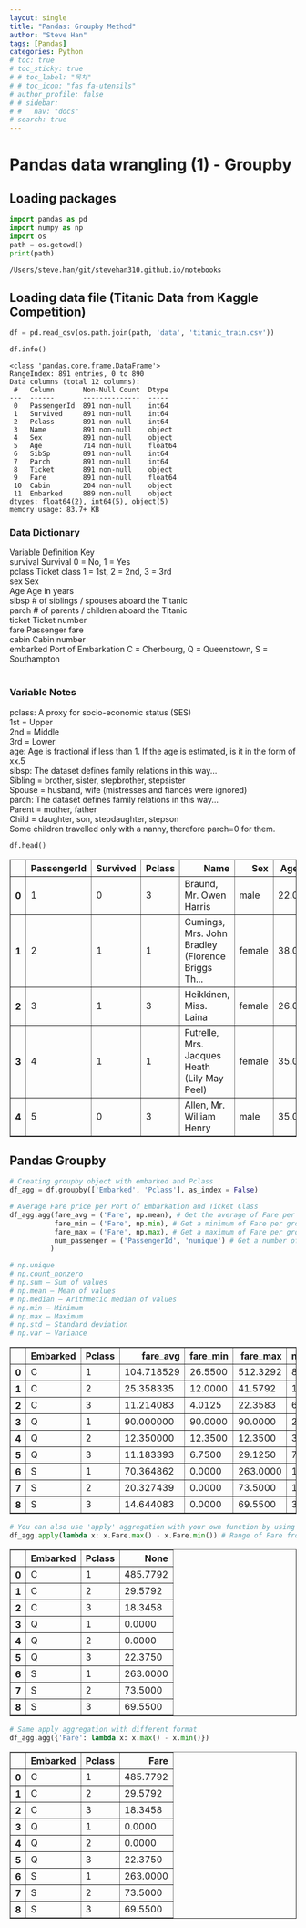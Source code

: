 ```yaml
---
layout: single
title: "Pandas: Groupby Method"
author: "Steve Han"
tags: [Pandas]
categories: Python
# toc: true
# toc_sticky: true
# # toc_label: "목차"
# # toc_icon: "fas fa-utensils"
# author_profile: false
# # sidebar:
# #   nav: "docs"
# search: true
---
```

# Pandas data wrangling (1) - Groupby

## Loading packages


```python
import pandas as pd
import numpy as np
import os
path = os.getcwd()
print(path)
```

    /Users/steve.han/git/stevehan310.github.io/notebooks


## Loading data file (Titanic Data from Kaggle Competition)


```python
df = pd.read_csv(os.path.join(path, 'data', 'titanic_train.csv'))
```


```python
df.info()
```

    <class 'pandas.core.frame.DataFrame'>
    RangeIndex: 891 entries, 0 to 890
    Data columns (total 12 columns):
     #   Column       Non-Null Count  Dtype  
    ---  ------       --------------  -----  
     0   PassengerId  891 non-null    int64  
     1   Survived     891 non-null    int64  
     2   Pclass       891 non-null    int64  
     3   Name         891 non-null    object 
     4   Sex          891 non-null    object 
     5   Age          714 non-null    float64
     6   SibSp        891 non-null    int64  
     7   Parch        891 non-null    int64  
     8   Ticket       891 non-null    object 
     9   Fare         891 non-null    float64
     10  Cabin        204 non-null    object 
     11  Embarked     889 non-null    object 
    dtypes: float64(2), int64(5), object(5)
    memory usage: 83.7+ KB


### Data Dictionary<br>
Variable	Definition	    Key<br>
survival	Survival	    0 = No, 1 = Yes<br>
pclass	    Ticket class	1 = 1st, 2 = 2nd, 3 = 3rd<br>
sex	        Sex	<br>
Age	        Age             in years<br>
sibsp	    # of siblings / spouses aboard the Titanic	<br>
parch	    # of parents / children aboard the Titanic	<br>
ticket	    Ticket number	<br>
fare	    Passenger fare	<br>
cabin	    Cabin number	<br>
embarked	Port of Embarkation	C = Cherbourg, Q = Queenstown, S = Southampton<br>
<br>
### Variable Notes<br>
pclass: A proxy for socio-economic status (SES)<br>
1st = Upper<br>
2nd = Middle<br>
3rd = Lower<br>
age: Age is fractional if less than 1. If the age is estimated, is it in the form of xx.5<br>
sibsp: The dataset defines family relations in this way...<br>
Sibling = brother, sister, stepbrother, stepsister<br>
Spouse = husband, wife (mistresses and fiancés were ignored)<br>
parch: The dataset defines family relations in this way...<br>
Parent = mother, father<br>
Child = daughter, son, stepdaughter, stepson<br>
Some children travelled only with a nanny, therefore parch=0 for them.<br>


```python
df.head()
```




<div>
<style scoped>
    .dataframe tbody tr th:only-of-type {
        vertical-align: middle;
    }

    .dataframe tbody tr th {
        vertical-align: top;
    }

    .dataframe thead th {
        text-align: right;
    }
</style>
<table border="1" class="dataframe">
  <thead>
    <tr style="text-align: right;">
      <th></th>
      <th>PassengerId</th>
      <th>Survived</th>
      <th>Pclass</th>
      <th>Name</th>
      <th>Sex</th>
      <th>Age</th>
      <th>SibSp</th>
      <th>Parch</th>
      <th>Ticket</th>
      <th>Fare</th>
      <th>Cabin</th>
      <th>Embarked</th>
    </tr>
  </thead>
  <tbody>
    <tr>
      <th>0</th>
      <td>1</td>
      <td>0</td>
      <td>3</td>
      <td>Braund, Mr. Owen Harris</td>
      <td>male</td>
      <td>22.0</td>
      <td>1</td>
      <td>0</td>
      <td>A/5 21171</td>
      <td>7.2500</td>
      <td>NaN</td>
      <td>S</td>
    </tr>
    <tr>
      <th>1</th>
      <td>2</td>
      <td>1</td>
      <td>1</td>
      <td>Cumings, Mrs. John Bradley (Florence Briggs Th...</td>
      <td>female</td>
      <td>38.0</td>
      <td>1</td>
      <td>0</td>
      <td>PC 17599</td>
      <td>71.2833</td>
      <td>C85</td>
      <td>C</td>
    </tr>
    <tr>
      <th>2</th>
      <td>3</td>
      <td>1</td>
      <td>3</td>
      <td>Heikkinen, Miss. Laina</td>
      <td>female</td>
      <td>26.0</td>
      <td>0</td>
      <td>0</td>
      <td>STON/O2. 3101282</td>
      <td>7.9250</td>
      <td>NaN</td>
      <td>S</td>
    </tr>
    <tr>
      <th>3</th>
      <td>4</td>
      <td>1</td>
      <td>1</td>
      <td>Futrelle, Mrs. Jacques Heath (Lily May Peel)</td>
      <td>female</td>
      <td>35.0</td>
      <td>1</td>
      <td>0</td>
      <td>113803</td>
      <td>53.1000</td>
      <td>C123</td>
      <td>S</td>
    </tr>
    <tr>
      <th>4</th>
      <td>5</td>
      <td>0</td>
      <td>3</td>
      <td>Allen, Mr. William Henry</td>
      <td>male</td>
      <td>35.0</td>
      <td>0</td>
      <td>0</td>
      <td>373450</td>
      <td>8.0500</td>
      <td>NaN</td>
      <td>S</td>
    </tr>
  </tbody>
</table>
</div>



## Pandas Groupby 


```python
# Creating groupby object with embarked and Pclass
df_agg = df.groupby(['Embarked', 'Pclass'], as_index = False)
```


```python
# Average Fare price per Port of Embarkation and Ticket Class
df_agg.agg(fare_avg = ('Fare', np.mean), # Get the average of Fare per group and add them into a column with name 'fare_avg'
           fare_min = ('Fare', np.min), # Get a minimum of Fare per group and add them into a column with name 'fare_min'
           fare_max = ('Fare', np.max), # Get a maximum of Fare per group and add them into a column with name 'fare_max'
           num_passenger = ('PassengerId', 'nunique') # Get a number of passenger per group and add them into a column with name 'num_passenger'
          )

# np.unique
# np.count_nonzero  
# np.sum – Sum of values
# np.mean – Mean of values
# np.median – Arithmetic median of values
# np.min – Minimum
# np.max – Maximum
# np.std – Standard deviation
# np.var – Variance
```




<div>
<style scoped>
    .dataframe tbody tr th:only-of-type {
        vertical-align: middle;
    }

    .dataframe tbody tr th {
        vertical-align: top;
    }

    .dataframe thead th {
        text-align: right;
    }
</style>
<table border="1" class="dataframe">
  <thead>
    <tr style="text-align: right;">
      <th></th>
      <th>Embarked</th>
      <th>Pclass</th>
      <th>fare_avg</th>
      <th>fare_min</th>
      <th>fare_max</th>
      <th>num_passenger</th>
    </tr>
  </thead>
  <tbody>
    <tr>
      <th>0</th>
      <td>C</td>
      <td>1</td>
      <td>104.718529</td>
      <td>26.5500</td>
      <td>512.3292</td>
      <td>85</td>
    </tr>
    <tr>
      <th>1</th>
      <td>C</td>
      <td>2</td>
      <td>25.358335</td>
      <td>12.0000</td>
      <td>41.5792</td>
      <td>17</td>
    </tr>
    <tr>
      <th>2</th>
      <td>C</td>
      <td>3</td>
      <td>11.214083</td>
      <td>4.0125</td>
      <td>22.3583</td>
      <td>66</td>
    </tr>
    <tr>
      <th>3</th>
      <td>Q</td>
      <td>1</td>
      <td>90.000000</td>
      <td>90.0000</td>
      <td>90.0000</td>
      <td>2</td>
    </tr>
    <tr>
      <th>4</th>
      <td>Q</td>
      <td>2</td>
      <td>12.350000</td>
      <td>12.3500</td>
      <td>12.3500</td>
      <td>3</td>
    </tr>
    <tr>
      <th>5</th>
      <td>Q</td>
      <td>3</td>
      <td>11.183393</td>
      <td>6.7500</td>
      <td>29.1250</td>
      <td>72</td>
    </tr>
    <tr>
      <th>6</th>
      <td>S</td>
      <td>1</td>
      <td>70.364862</td>
      <td>0.0000</td>
      <td>263.0000</td>
      <td>127</td>
    </tr>
    <tr>
      <th>7</th>
      <td>S</td>
      <td>2</td>
      <td>20.327439</td>
      <td>0.0000</td>
      <td>73.5000</td>
      <td>164</td>
    </tr>
    <tr>
      <th>8</th>
      <td>S</td>
      <td>3</td>
      <td>14.644083</td>
      <td>0.0000</td>
      <td>69.5500</td>
      <td>353</td>
    </tr>
  </tbody>
</table>
</div>




```python
# You can also use 'apply' aggregation with your own function by using lambda
df_agg.apply(lambda x: x.Fare.max() - x.Fare.min()) # Range of Fare from min to max
```




<div>
<style scoped>
    .dataframe tbody tr th:only-of-type {
        vertical-align: middle;
    }

    .dataframe tbody tr th {
        vertical-align: top;
    }

    .dataframe thead th {
        text-align: right;
    }
</style>
<table border="1" class="dataframe">
  <thead>
    <tr style="text-align: right;">
      <th></th>
      <th>Embarked</th>
      <th>Pclass</th>
      <th>None</th>
    </tr>
  </thead>
  <tbody>
    <tr>
      <th>0</th>
      <td>C</td>
      <td>1</td>
      <td>485.7792</td>
    </tr>
    <tr>
      <th>1</th>
      <td>C</td>
      <td>2</td>
      <td>29.5792</td>
    </tr>
    <tr>
      <th>2</th>
      <td>C</td>
      <td>3</td>
      <td>18.3458</td>
    </tr>
    <tr>
      <th>3</th>
      <td>Q</td>
      <td>1</td>
      <td>0.0000</td>
    </tr>
    <tr>
      <th>4</th>
      <td>Q</td>
      <td>2</td>
      <td>0.0000</td>
    </tr>
    <tr>
      <th>5</th>
      <td>Q</td>
      <td>3</td>
      <td>22.3750</td>
    </tr>
    <tr>
      <th>6</th>
      <td>S</td>
      <td>1</td>
      <td>263.0000</td>
    </tr>
    <tr>
      <th>7</th>
      <td>S</td>
      <td>2</td>
      <td>73.5000</td>
    </tr>
    <tr>
      <th>8</th>
      <td>S</td>
      <td>3</td>
      <td>69.5500</td>
    </tr>
  </tbody>
</table>
</div>




```python
# Same apply aggregation with different format
df_agg.agg({'Fare': lambda x: x.max() - x.min()})
```




<div>
<style scoped>
    .dataframe tbody tr th:only-of-type {
        vertical-align: middle;
    }

    .dataframe tbody tr th {
        vertical-align: top;
    }

    .dataframe thead th {
        text-align: right;
    }
</style>
<table border="1" class="dataframe">
  <thead>
    <tr style="text-align: right;">
      <th></th>
      <th>Embarked</th>
      <th>Pclass</th>
      <th>Fare</th>
    </tr>
  </thead>
  <tbody>
    <tr>
      <th>0</th>
      <td>C</td>
      <td>1</td>
      <td>485.7792</td>
    </tr>
    <tr>
      <th>1</th>
      <td>C</td>
      <td>2</td>
      <td>29.5792</td>
    </tr>
    <tr>
      <th>2</th>
      <td>C</td>
      <td>3</td>
      <td>18.3458</td>
    </tr>
    <tr>
      <th>3</th>
      <td>Q</td>
      <td>1</td>
      <td>0.0000</td>
    </tr>
    <tr>
      <th>4</th>
      <td>Q</td>
      <td>2</td>
      <td>0.0000</td>
    </tr>
    <tr>
      <th>5</th>
      <td>Q</td>
      <td>3</td>
      <td>22.3750</td>
    </tr>
    <tr>
      <th>6</th>
      <td>S</td>
      <td>1</td>
      <td>263.0000</td>
    </tr>
    <tr>
      <th>7</th>
      <td>S</td>
      <td>2</td>
      <td>73.5000</td>
    </tr>
    <tr>
      <th>8</th>
      <td>S</td>
      <td>3</td>
      <td>69.5500</td>
    </tr>
  </tbody>
</table>
</div>


